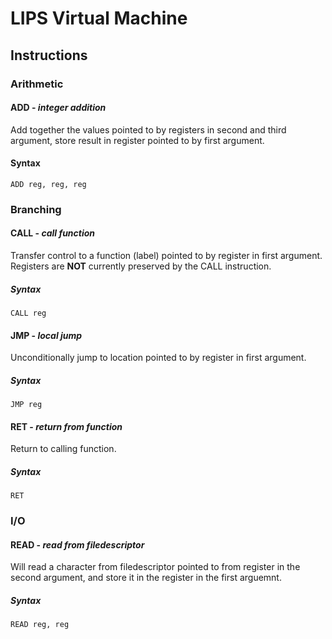 # LIPS Virtual Machine

## Instructions

### Arithmetic

#### ADD - *integer addition*

Add together the values pointed to by registers in second and third
argument, store result in register pointed to by first argument.

#### Syntax

    ADD reg, reg, reg

### Branching

#### CALL - *call function*

Transfer control to a function (label) pointed to by register in first
argument. Registers are **NOT** currently preserved by the CALL instruction.

##### Syntax

    CALL reg

#### JMP - *local jump*

Unconditionally jump to location pointed to by register in first argument.

##### Syntax

    JMP reg

#### RET - *return from function*

Return to calling function.

##### Syntax

    RET

### I/O

#### READ - *read from filedescriptor*

Will read a character from filedescriptor pointed to from register in the
second argument, and store it in the register in the first arguemnt.

##### Syntax

    READ reg, reg
